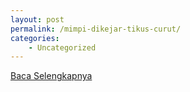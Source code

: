```yaml
---
layout: post
permalink: /mimpi-dikejar-tikus-curut/
categories:
    - Uncategorized
---
```


[Baca Selengkapnya](/01)